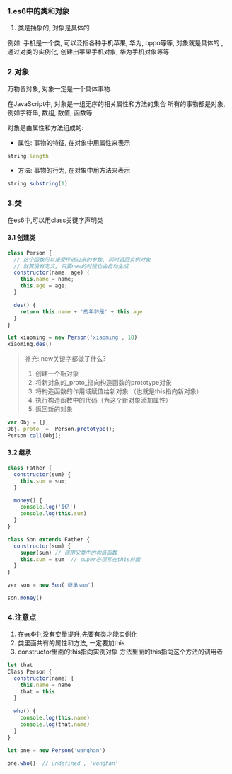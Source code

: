 ### 1.es6中的类和对象

1. 类是抽象的, 对象是具体的

  例如: 手机是一个类, 可以泛指各种手机苹果, 华为, oppo等等, 对象就是具体的 , 通过对类的实例化, 创建出苹果手机对象, 华为手机对象等等
  
  
### 2.对象

万物皆对象, 对象一定是一个具体事物.

在JavaScript中, 对象是一组无序的相关属性和方法的集合 所有的事物都是对象, 例如字符串, 数组, 数值, 函数等

对象是由属性和方法组成的: 

+ 属性: 事物的特征, 在对象中用属性来表示
```js
string.length
```

+ 方法: 事物的行为, 在对象中用方法来表示
```js
string.substring(1)
```

### 3.类

在es6中,可以用class关键字声明类

#### 3.1 创建类

```js
class Person {
  // 这个函数可以接受传递过来的参数, 同时返回实例对象
  // 就算没有定义, 只要new的时候也会自动生成
  constructor(name, age) {
    this.name = name;
    this.age = age;
  }

  des() {
    return this.name + '的年龄是' + this.age
  }
}

let xiaoming = new Person('xiaoming', 18)
xiaoming.des()
```

> 补充: new关键字都做了什么?
>  1. 创建一个新对象
>  2. 将新对象的_proto_指向构造函数的prototype对象
>  3. 将构造函数的作用域赋值给新对象 （也就是this指向新对象）
>  4. 执行构造函数中的代码（为这个新对象添加属性）
>  5. 返回新的对象

```js
var Obj = {};
Obj._proto_ =  Person.prototype();
Person.call(Obj);
```


#### 3.2 继承


```js
class Father {
  constructor(sum) {
    this.sum = sum;
  }

  money() {
    console.log('1亿')
    console.log(this.sum)
  }
}

class Son extends Father {
  constructor(sum) {
    super(sum) // 调用父类中的构造函数
    this.sum = sum  // super必须写在this前面
  }
}

ver son = new Son('继承sum')

son.money()
```


### 4.注意点

1. 在es6中,没有变量提升,先要有类才能实例化
2. 类里面共有的属性和方法, 一定要加this
3. constructor里面的this指向实例对象 方法里面的this指向这个方法的调用者

```js
let that
Class Person {
  constructor(name) {
    this.name = name
    that = this
  }
  
  who() {
    console.log(this.name) 
    console.log(that.name)
  }
}

let one = new Person('wanghan')

one.who()  // undefined , 'wanghan'
```
















